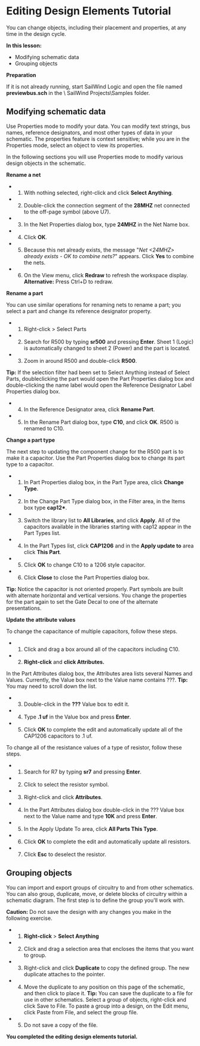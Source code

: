 # Editing Design Elements Tutorial
You can change objects, including their placement and properties, at any time in the design cycle.

****In this lesson:****

- Modifying schematic data
- Grouping objects

****Preparation****

If it is not already running, start SailWind Logic and open the file named **previewbus.sch** in the \ SailWind Projects\Samples folder.

## Modifying schematic data
Use Properties mode to modify your data. You can modify text strings, bus names, reference designators, and most other types of data in your schematic. The properties feature is context sensitive; while you are in the Properties mode, select an object to view its properties.

In the following sections you will use Properties mode to modify various design objects in the schematic.

****Rename a net****

- 1. With nothing selected, right-click and click **Select Anything**.
- 2. Double-click the connection segment of the **28MHZ** net connected to the off-page symbol (above U7).
- 3. In the Net Properties dialog box, type **24MHZ** in the Net Name box.
- 4. Click **OK**.
- 5. Because this net already exists, the message "*Net <24MHZ> already exists - OK to combine nets?*" appears. Click **Yes** to combine the nets.
- 6. On the View menu, click **Redraw** to refresh the workspace display. **Alternative:** Press Ctrl+D to redraw.

****Rename a part****

You can use similar operations for renaming nets to rename a part; you select a part and change its reference designator property.

- 1. Right-click > Select Parts
- 2. Search for R500 by typing **sr500** and pressing **Enter**. Sheet 1 (Logic) is automatically changed to sheet 2 (Power) and the part is located.
- 3. Zoom in around R500 and double-click **R500**.

**Tip:** If the selection filter had been set to Select Anything instead of Select Parts, doubleclicking the part would open the Part Properties dialog box and double-clicking the name label would open the Reference Designator Label Properties dialog box.

- 4. In the Reference Designator area, click **Rename Part**.
- 5. In the Rename Part dialog box, type **C10**, and click **OK**. R500 is renamed to C10.

****Change a part type****

The next step to updating the component change for the R500 part is to make it a capacitor. Use the Part Properties dialog box to change its part type to a capacitor.

- 1. In Part Properties dialog box, in the Part Type area, click **Change Type**.
- 2. In the Change Part Type dialog box, in the Filter area, in the Items box type **cap12\***.
- 3. Switch the library list to **All Libraries**, and click **Apply**. All of the capacitors available in the libraries starting with cap12 appear in the Part Types list.
- 4. In the Part Types list, click **CAP1206** and in the **Apply update to** area click **This Part**.
- 5. Click **OK** to change C10 to a 1206 style capacitor.
- 6. Click **Close** to close the Part Properties dialog box.

**Tip:** Notice the capacitor is not oriented properly. Part symbols are built with alternate horizontal and vertical versions. You change the properties for the part again to set the Gate Decal to one of the alternate presentations.

****Update the attribute values****

To change the capacitance of multiple capacitors, follow these steps.

- 1. Click and drag a box around all of the capacitors including C10.
- 2. **Right-click** and **click Attributes.**

In the Part Attributes dialog box, the Attributes area lists several Names and Values. Currently, the Value box next to the Value name contains ???. **Tip:** You may need to scroll down the list.

- 3. Double-click in the **???** Value box to edit it.
- 4. Type **.1 uf** in the Value box and press **Enter**.
- 5. Click **OK** to complete the edit and automatically update all of the CAP1206 capacitors to .1 uf.

To change all of the resistance values of a type of resistor, follow these steps.

- 1. Search for R7 by typing **sr7** and pressing **Enter**.
- 2. Click to select the resistor symbol.
- 3. Right-click and click **Attributes**.
- 4. In the Part Attributes dialog box double-click in the ??? Value box next to the Value name and type **10K** and press **Enter**.
- 5. In the Apply Update To area, click **All Parts This Type**.
- 6. Click **OK** to complete the edit and automatically update all resistors.
- 7. Click **Esc** to deselect the resistor.

## Grouping objects
You can import and export groups of circuitry to and from other schematics. You can also group, duplicate, move, or delete blocks of circuitry within a schematic diagram. The first step is to define the group you'll work with.

**Caution:** Do not save the design with any changes you make in the following exercise.

- 1. **Right-click** > **Select Anything**
- 2. Click and drag a selection area that encloses the items that you want to group.
- 3. Right-click and click **Duplicate** to copy the defined group. The new duplicate attaches to the pointer.
- 4. Move the duplicate to any position on this page of the schematic, and then click to place it. **Tip:** You can save the duplicate to a file for use in other schematics. Select a group of objects, right-click and click Save to File. To paste a group into a design, on the Edit menu, click Paste from File, and select the group file.
- 5. Do not save a copy of the file.

**You completed the editing design elements tutorial.**